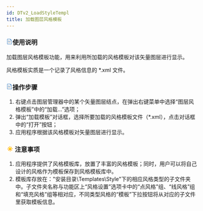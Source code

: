 ```yaml
---
id: DTv2_LoadStyleTempl
title: 加载图层风格模板
---
```

### ![](../../img/read.gif)使用说明

加载图层风格模板功能，用来利用所加载的风格模板对该矢量图层进行显示。

风格模板实质是一个记录了风格信息的 *.xml 文件。

### ![](../../img/read.gif)操作步骤

  1. 右键点击图层管理器中的某个矢量图层结点，在弹出右键菜单中选择“图层风格模板”中的“加载…”选项；
  2. 弹出“加载模板”对话框，选择所要加载的风格模板文件（*.xml），点击对话框中的“打开”按钮；
  3. 应用程序根据该风格模板对矢量图层进行显示。

### ![](../../img/note.png)注意事项

  1. 应用程序提供了风格模板库，放置了丰富的风格模板；同时，用户可以将自己设计的风格作为模板保存到风格模板库中。
  2. 模板库存放在："安装目录\Templates\Style"下的相应风格类型的子文件夹中。子文件夹名称与功能区上“风格设置”选项卡中的“点风格”组、“线风格”组和“填充风格”组等相对应，不同类型风格的“模板”下拉按钮将从对应的子文件里获取模板信息。

